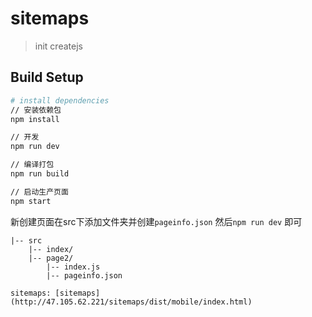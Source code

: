 # sitemaps

> init createjs

## Build Setup

``` bash
# install dependencies
// 安装依赖包
npm install

// 开发
npm run dev

// 编译打包
npm run build

// 启动生产页面
npm start
```
新创建页面在src下添加文件夹并创建```pageinfo.json``` 然后```npm run dev``` 即可
```
|-- src
    |-- index/
    |-- page2/
        |-- index.js
        |-- pageinfo.json

sitemaps: [sitemaps](http://47.105.62.221/sitemaps/dist/mobile/index.html)
